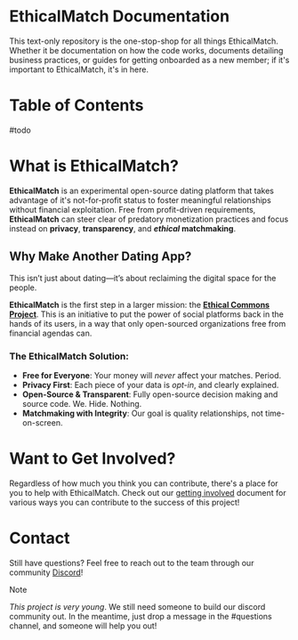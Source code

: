 # EthicalMatch Documentation
This text-only repository is the one-stop-shop for all things EthicalMatch. Whether it be documentation on how the code works, documents detailing business practices, or guides for getting onboarded as a new member; if it's important to EthicalMatch, it's in here.

# Table of Contents
#todo

# What is EthicalMatch?
**EthicalMatch** is an experimental open-source dating platform that takes advantage of it's not-for-profit status to foster meaningful relationships without financial exploitation. Free from profit-driven requirements, **EthicalMatch** can steer clear of predatory monetization practices and focus instead on **privacy**, **transparency**, and ***ethical* matchmaking**.

## Why Make Another Dating App?
This isn’t just about dating—it’s about reclaiming the digital space for the people.

**EthicalMatch** is the first step in a larger mission: the [**Ethical Commons Project**](https://ethical-commons-project.github.io/). This is an initiative to put the power of social platforms back in the hands of its users, in a way that only open-sourced organizations free from financial agendas can.

### The EthicalMatch Solution:
- **Free for Everyone**: Your money will *never* affect your matches. Period.
- **Privacy First**: Each piece of your data is *opt-in*, and clearly explained.
- **Open-Source & Transparent**: Fully open-source decision making and source code. We. Hide. Nothing.
- **Matchmaking with Integrity**: Our goal is quality relationships, not time-on-screen.

# Want to Get Involved?
Regardless of how much you think you can contribute, there's a place for you to help with EthicalMatch. Check out our [getting involved](Join%20the%20Team!/README.md) document for various ways you can contribute to the success of this project!

# Contact
Still have questions? Feel free to reach out to the team through our community [Discord](https://discord.gg/P7qfVuqMXz)! 

> [!Note]
> *This project is very young*. We still need someone to build our discord community out. In the meantime, just drop a message in the \#questions channel, and someone will help you out!
